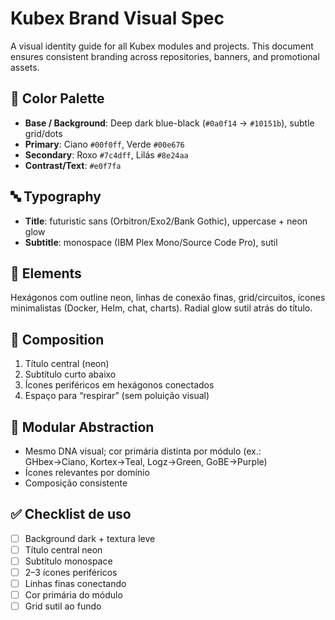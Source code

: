 # Kubex Brand Visual Spec
A visual identity guide for all Kubex modules and projects. This document ensures consistent branding across repositories, banners, and promotional assets.

## 🎨 Color Palette
- **Base / Background**: Deep dark blue-black (`#0a0f14` → `#10151b`), subtle grid/dots
- **Primary**: Ciano `#00f0ff`, Verde `#00e676`
- **Secondary**: Roxo `#7c4dff`, Lilás `#8e24aa`
- **Contrast/Text**: `#e0f7fa`

## 🔤 Typography
- **Title**: futuristic sans (Orbitron/Exo2/Bank Gothic), uppercase + neon glow
- **Subtitle**: monospace (IBM Plex Mono/Source Code Pro), sutil

## 🔷 Elements
Hexágonos com outline neon, linhas de conexão finas, grid/circuitos, ícones minimalistas (Docker, Helm, chat, charts). Radial glow sutil atrás do título.

## 📐 Composition
1) Título central (neon)  
2) Subtítulo curto abaixo  
3) Ícones periféricos em hexágonos conectados  
4) Espaço para “respirar” (sem poluição visual)

## 🧩 Modular Abstraction
- Mesmo DNA visual; cor primária distinta por módulo (ex.: GHbex→Ciano, Kortex→Teal, Logz→Green, GoBE→Purple)
- Ícones relevantes por domínio
- Composição consistente

## ✅ Checklist de uso
- [ ] Background dark + textura leve
- [ ] Título central neon
- [ ] Subtítulo monospace
- [ ] 2–3 ícones periféricos
- [ ] Linhas finas conectando
- [ ] Cor primária do módulo
- [ ] Grid sutil ao fundo